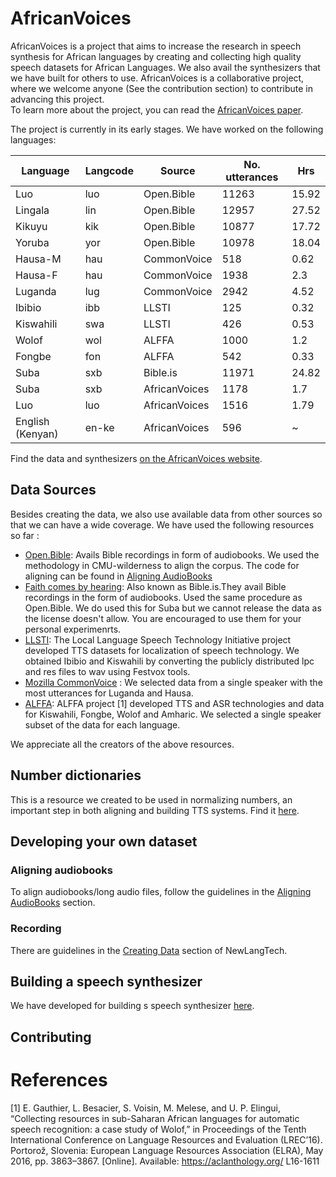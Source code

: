 # AfricanVoices
AfricanVoices is a project that aims to increase the research in speech synthesis for African languages by creating and collecting high quality speech datasets for African Languages. We also avail the synthesizers that we have built for others to use. 
AfricanVoices is a collaborative project, where we welcome anyone (See the contribution section) to contribute in advancing this project.  
To learn more about the project, you can read the [AfricanVoices paper]().

The project is currently in its early stages. We have worked on the following languages:

| Language         | Langcode | Source        | No. utterances | Hrs   |
|------------------|----------|---------------|----------------|-------|
| Luo              | luo      | Open.Bible    |          11263 | 15.92 |
| Lingala          | lin      | Open.Bible    |          12957 | 27.52 |
| Kikuyu           | kik      | Open.Bible    |          10877 | 17.72 |
| Yoruba           | yor      | Open.Bible    |          10978 | 18.04 |
| Hausa-M          | hau      | CommonVoice   |            518 |  0.62 |
| Hausa-F          | hau      | CommonVoice   |           1938 |   2.3 |
| Luganda          | lug      | CommonVoice   |           2942 |  4.52 |
| Ibibio           | ibb      | LLSTI         |            125 |  0.32 |
| Kiswahili        | swa      | LLSTI         |            426 |  0.53 |
| Wolof            | wol      | ALFFA         |           1000 |   1.2 |
| Fongbe           | fon      | ALFFA         |            542 |  0.33 |
| Suba             | sxb      | Bible.is      |          11971 | 24.82 |
| Suba             | sxb      | AfricanVoices |           1178 |   1.7 |
| Luo              | luo      | AfricanVoices |           1516 |  1.79 |
| English (Kenyan) | en-ke    | AfricanVoices |            596 | ~     |

Find the data and synthesizers  [on the AfricanVoices website]().
## Data Sources

Besides creating the data, we also use available data from other sources so that we can have a wide coverage. We have used the following resources so far :

* [Open.Bible](https://open.bible/resources/): Avails Bible recordings in form of audiobooks. We used the methodology in CMU-wilderness to align the corpus. The code for aligning can be found in [Aligning AudioBooks](code/README.md)
* [Faith comes by hearing](https://www.faithcomesbyhearing.com/audio-bible-resources/bible-is): Also known as Bible.is.They avail Bible recordings in the form of audiobooks. Used the same procedure as Open.Bible. We do used this for Suba but we cannot release the data as the license doesn't allow. You are encouraged to use them for your personal experimenrts.
* [LLSTI](http://www.llsti.org/): The Local Language Speech Technology Initiative
project developed TTS datasets for localization of speech technology. We obtained Ibibio  and Kiswahili by converting the publicly distributed lpc and res files to wav using  Festvox tools.
* [Mozilla CommonVoice](https://commonvoice.mozilla.org/en/datasets) : We selected data from a single speaker with the most utterances for Luganda and Hausa.
* [ALFFA](https://github.com/besacier/ALFFA_PUBLIC): ALFFA project [1] developed TTS and ASR technologies and data for Kiswahili, Fongbe, Wolof and Amharic.
We selected a single speaker subset of the data for each language.

We appreciate all the creators of the above resources.

## Number dictionaries
This is a resource we created to be used in normalizing numbers, an important step in both aligning and building TTS systems. Find it [here](number_dictionaries/).

## Developing your own dataset

### Aligning audiobooks
To align audiobooks/long audio files, follow the guidelines in the [Aligning AudioBooks](code/alignment/README.md) section.

### Recording
There are guidelines in the [Creating Data](https://github.com/neulab/newlang-tech/tree/main/speech-synthesis#2-creating-data) section of NewLangTech.


## Building a speech synthesizer
We have developed for building s speech synthesizer [here](https://github.com/neulab/newlang-tech/tree/main/speech-synthesis#3-training-a-speech-synthesizer).

## Contributing




# References
[1] E. Gauthier, L. Besacier, S. Voisin, M. Melese, and U. P.
Elingui, “Collecting resources in sub-Saharan African languages
for automatic speech recognition: a case study of Wolof,” in
Proceedings of the Tenth International Conference on Language
Resources and Evaluation (LREC’16). Portorož, Slovenia:
European Language Resources Association (ELRA), May 2016,
pp. 3863–3867. [Online]. Available: https://aclanthology.org/
L16-1611

